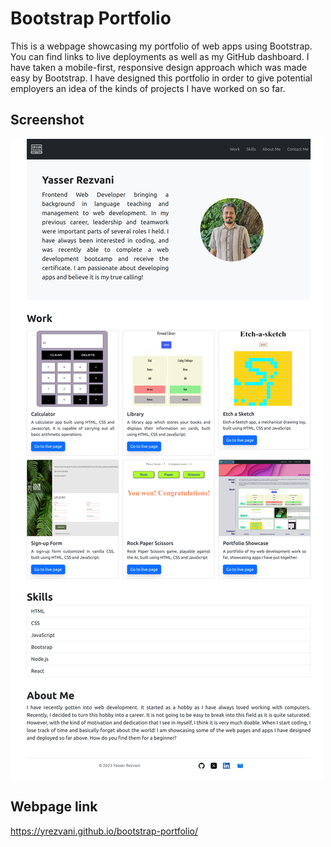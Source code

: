 # Bootstrap Portfolio
This is a webpage showcasing my portfolio of web apps using Bootstrap. You can find links to live deployments as well as my GitHub dashboard. I have taken a mobile-first, responsive design approach which was made easy by Bootstrap.
I have designed this portfolio in order to give potential employers an idea of the kinds of projects I have worked on so far.
## Screenshot
![alt text](./images/botstrp-portfolio-scrnsht.png)
## Webpage link
https://yrezvani.github.io/bootstrap-portfolio/
